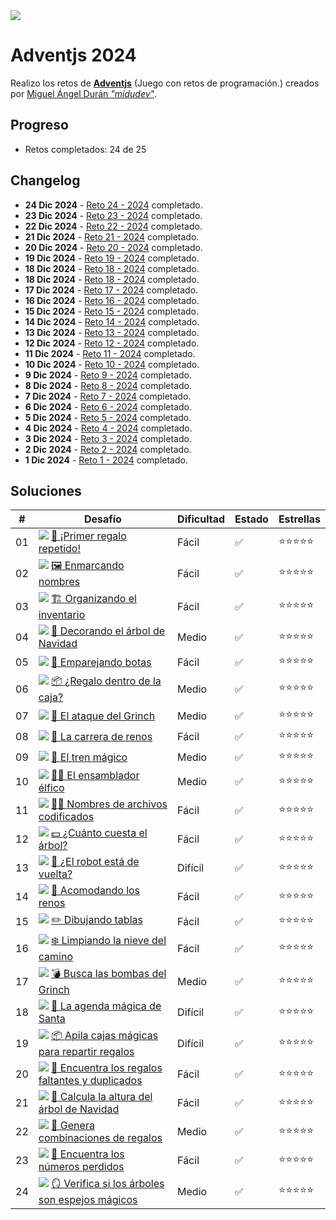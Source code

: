 <img src="img/cabecera.webp">

# Adventjs 2024

Realizo los retos de **[Adventjs](https://adventjs.dev/)** (Juego con retos de programación.) creados por [Miguel Ángel Durán _"midudev"_](https://midu.dev).

## Progreso

- Retos completados: 24 de 25

## Changelog

- **24 Dic 2024** - [Reto 24 - 2024](2024/24/index.js) completado.
- **23 Dic 2024** - [Reto 23 - 2024](2024/23/index.js) completado.
- **22 Dic 2024** - [Reto 22 - 2024](2024/22/index.js) completado.
- **21 Dic 2024** - [Reto 21 - 2024](2024/21/index.js) completado.
- **20 Dic 2024** - [Reto 20 - 2024](2024/20/index.js) completado.
- **19 Dic 2024** - [Reto 19 - 2024](2024/19/index.js) completado.
- **18 Dic 2024** - [Reto 18 - 2024](2024/18/index.js) completado.
- **18 Dic 2024** - [Reto 18 - 2024](2024/18/index.js) completado.
- **17 Dic 2024** - [Reto 17 - 2024](2024/17/index.js) completado.
- **16 Dic 2024** - [Reto 16 - 2024](2024/16/index.js) completado.
- **15 Dic 2024** - [Reto 15 - 2024](2024/15/index.js) completado.
- **14 Dic 2024** - [Reto 14 - 2024](2024/14/index.js) completado.
- **13 Dic 2024** - [Reto 13 - 2024](2024/13/index.js) completado.
- **12 Dic 2024** - [Reto 12 - 2024](2024/12/index.js) completado.
- **11 Dic 2024** - [Reto 11 - 2024](2024/11/index.js) completado.
- **10 Dic 2024** - [Reto 10 - 2024](2024/10/index.js) completado.
- **9 Dic 2024** - [Reto 9 - 2024](2024/09/index.js) completado.
- **8 Dic 2024** - [Reto 8 - 2024](2024/08/index.js) completado.
- **7 Dic 2024** - [Reto 7 - 2024](2024/07/index.js) completado.
- **6 Dic 2024** - [Reto 6 - 2024](2024/06/index.js) completado.
- **5 Dic 2024** - [Reto 5 - 2024](2024/05/index.js) completado.
- **4 Dic 2024** - [Reto 4 - 2024](2024/04/index.js) completado.
- **3 Dic 2024** - [Reto 3 - 2024](2024/03/index.js) completado.
- **2 Dic 2024** - [Reto 2 - 2024](2024/02/index.js) completado.
- **1 Dic 2024** - [Reto 1 - 2024](2024/01/index.js) completado.

## Soluciones

| #   | Desafío                                                                                | Dificultad | Estado | Estrellas                      |
| --- | -------------------------------------------------------------------------------------- | ---------- | ------ | ------------------------------ |
| 01  | <img src="img/01.webp"> [🎁 ¡Primer regalo repetido!](01/index.js)                     | Fácil      | ✅     | :star::star::star::star::star: |
| 02  | <img src="img/02.webp"> [🖼️ Enmarcando nombres](02/index.js)                           | Fácil      | ✅     | :star::star::star::star::star: |
| 03  | <img src="img/03.webp"> [🏗️ Organizando el inventario](03/index.js)                    | Fácil      | ✅     | :star::star::star::star::star: |
| 04  | <img src="img/04.webp"> [🎄 Decorando el árbol de Navidad](04/index.js)                | Medio      | ✅     | :star::star::star::star::star: |
| 05  | <img src="img/05.webp"> [👞 Emparejando botas](05/index.js)                            | Fácil      | ✅     | :star::star::star::star::star: |
| 06  | <img src="img/06.webp"> [📦 ¿Regalo dentro de la caja?](06/index.js)                   | Medio      | ✅     | :star::star::star::star::star: |
| 07  | <img src="img/07.webp"> [👹 El ataque del Grinch](07/index.js)                         | Medio      | ✅     | :star::star::star::star::star: |
| 08  | <img src="img/08.webp"> [🦌 La carrera de renos](08/index.js)                          | Fácil      | ✅     | :star::star::star::star::star: |
| 09  | <img src="img/09.webp"> [🚂 El tren mágico](09/index.js)                               | Medio      | ✅     | :star::star::star::star::star: |
| 10  | <img src="img/10.webp"> [👩‍💻 El ensamblador élfico](10/index.js)                        | Medio      | ✅     | :star::star::star::star::star: |
| 11  | <img src="img/11.webp"> [🏴‍☠️ Nombres de archivos codificados](11/index.js)              | Fácil      | ✅     | :star::star::star::star::star: |
| 12  | <img src="img/12.webp"> [💵 ¿Cuánto cuesta el árbol?](12/index.js)                     | Fácil      | ✅     | :star::star::star::star::star: |
| 13  | <img src="img/13.webp"> [🤖 ¿El robot está de vuelta?](13/index.js)                    | Difícil    | ✅     | :star::star::star::star::star: |
| 14  | <img src="img/14.webp"> [🦌 Acomodando los renos](14/index.js)                         | Fácil      | ✅     | :star::star::star::star::star: |
| 15  | <img src="img/15.webp"> [✏️ Dibujando tablas](15/index.js)                             | Fácil      | ✅     | :star::star::star::star::star: |
| 16  | <img src="img/16.webp"> [❄️ Limpiando la nieve del camino](16/index.js)                | Fácil      | ✅     | :star::star::star::star::star: |
| 17  | <img src="img/17.webp"> [💣 Busca las bombas del Grinch](17/index.js)                  | Medio      | ✅     | :star::star::star::star::star: |
| 18  | <img src="img/18.webp"> [📇 La agenda mágica de Santa](18/index.js)                    | Difícil    | ✅     | :star::star::star::star::star: |
| 19  | <img src="img/19.webp"> [📦 Apila cajas mágicas para repartir regalos](19/index.js)    | Difícil    | ✅     | :star::star::star::star::star: |
| 20  | <img src="img/20.webp"> [🎁 Encuentra los regalos faltantes y duplicados](20/index.js) | Fácil      | ✅     | :star::star::star::star::star: |
| 21  | <img src="img/21.webp"> [🎄 Calcula la altura del árbol de Navidad](21/index.js)       | Fácil      | ✅     | :star::star::star::star::star: |
| 22  | <img src="img/22.webp"> [🎁 Genera combinaciones de regalos](22/index.js)              | Medio      | ✅     | :star::star::star::star::star: |
| 23  | <img src="img/23.webp"> [🔢 Encuentra los números perdidos](23/index.js)               | Fácil      | ✅     | :star::star::star::star::star: |
| 24  | <img src="img/24.webp"> [🪞 Verifica si los árboles son espejos mágicos](24/index.js)  | Medio      | ✅     | :star::star::star::star::star: |
